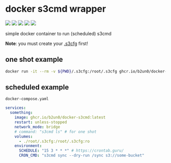 # docker s3cmd wrapper

![](https://img.shields.io/github/license/b2un0/docker-s3cmd.svg)
![](https://img.shields.io/docker/pulls/b2un0/s3cmd.svg)
![](https://img.shields.io/docker/stars/b2un0/s3cmd.svg)
![](https://img.shields.io/docker/image-size/b2un0/s3cmd.svg)
![](https://github.com/b2un0/docker-s3cmd/workflows/container/badge.svg)

simple docker container to run (scheduled) s3cmd

**Note**: you must create your [.s3cfg](https://s3tools.org/kb/item14.htm) first!

## one shot example

```bash
docker run -it --rm -v ${PWD}/.s3cfg:/root/.s3cfg ghcr.io/b2un0/docker-s3cmd s3cmd ls
```

## scheduled example

`docker-compose.yaml`

```yaml
services:
  something:
    image: ghcr.io/b2un0/docker-s3cmd:latest
    restart: unless-stopped
    network_mode: bridge
    # command: "s3cmd ls" # for one shot
    volumes:
      - ./root/.s3cfg:/root/.s3cfg:ro
    environment:
      SCHEDULE: "15 3 * * *" # https://crontab.guru/
      CRON_CMD: "s3cmd sync --dry-run /sync s3://some-bucket"
```
